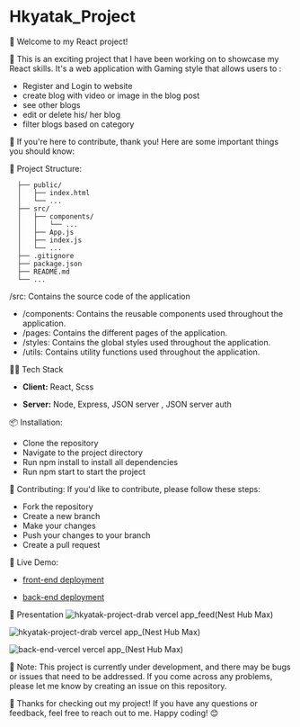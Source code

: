 # Hkyatak_Project

👋 Welcome to my React project!

🚀 This is an exciting project that I have been working on to showcase my React skills. It's a web application with Gaming style that allows users to :

- Register and Login to website 
- create blog with video or image in the blog post 
- see other blogs 
- edit or delete his/ her blog 
- filter blogs based on category 

🧐 If you're here to contribute, thank you! Here are some important things you should know:

📁 Project Structure:
```
  ├── public/
  │   ├── index.html
  │   └── ...
  ├── src/
  │   ├── components/
  │   │   └── ...
  │   ├── App.js
  │   ├── index.js
  │   └── ...
  ├── .gitignore
  ├── package.json
  ├── README.md
  └── ...
```
/src: Contains the source code of the application

-   /components: Contains the reusable components used throughout the application.
-  /pages: Contains the different pages of the application.
-  /styles: Contains the global styles used throughout the application.
-  /utils: Contains utility functions used throughout the application.
  

👩‍💻 Tech Stack

- **Client:** React, Scss

- **Server:** Node, Express, JSON server , JSON server auth


📦 Installation:
- Clone the repository
- Navigate to the project directory
- Run npm install to install all dependencies
- Run npm start to start the project

🤝 Contributing:
If you'd like to contribute, please follow these steps:

- Fork the repository
- Create a new branch
- Make your changes
- Push your changes to your branch
- Create a pull request

🚀 Live Demo:
 
- [front-end deployment](https://hkyatak-project-drab.vercel.app/)

- [back-end deployment](https://back-end-vercel.vercel.app/)

🎨 Presentation
 ![hkyatak-project-drab vercel app_feed(Nest Hub Max)](https://user-images.githubusercontent.com/78083890/229526597-7030df62-5d5d-4e99-81fe-d98d79185d14.png)

![hkyatak-project-drab vercel app_(Nest Hub Max)](https://user-images.githubusercontent.com/78083890/229526675-888fca72-78c3-4fc8-862d-8308990e0286.png)

![back-end-vercel vercel app_(Nest Hub Max)](https://user-images.githubusercontent.com/78083890/229527095-983f0f27-7488-4062-ae42-2901d60bf9c3.png)

📝 Note:
This project is currently under development, and there may be bugs or issues that need to be addressed. If you come across any problems, please let me know by creating an issue on this repository.

🙏 Thanks for checking out my project! If you have any questions or feedback, feel free to reach out to me. Happy coding! 😊
